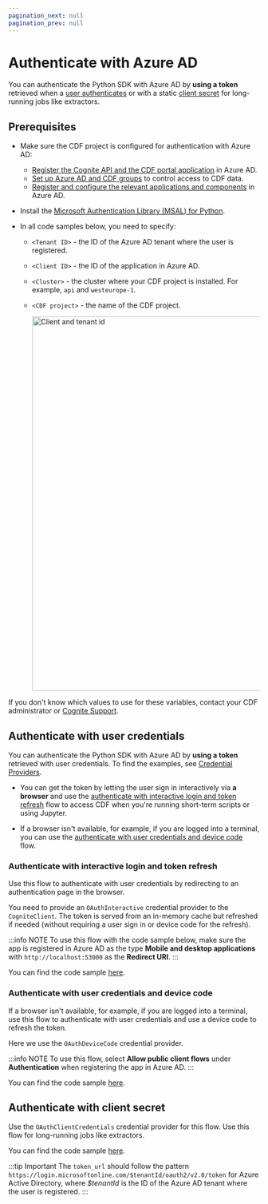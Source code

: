 ```yaml
---
pagination_next: null
pagination_prev: null
---
```


# Authenticate with Azure AD

You can authenticate the Python SDK with Azure AD by **using a token** retrieved when a [user authenticates](#authenticate-with-user-credentials) or with a static [client secret](#authenticate-with-client-secret) for long-running jobs like extractors.

## Prerequisites

- Make sure the CDF project is configured for authentication with Azure AD:

  - [Register the Cognite API and the CDF portal application](https://docs.cognite.com/cdf/access/guides/configure_cdf_azure_oidc) in Azure AD.
  - [Set up Azure AD and CDF groups](https://docs.cognite.com/cdf/access/guides/create_groups_oidc) to control access to CDF data.
  - [Register and configure the relevant applications and components](https://docs.cognite.com/cdf/access/guides/configure_apps_oidc) in Azure AD.

- Install the [Microsoft Authentication Library (MSAL) for Python](https://github.com/AzureAD/microsoft-authentication-library-for-python).

- In all code samples below, you need to specify:

  - `<Tenant ID>` - the ID of the Azure AD tenant where the user is registered.
  - `<Client ID>` - the ID of the application in Azure AD.
  - `<Cluster>` - the cluster where your CDF project is installed. For example, `api` and `westeurope-1`.
  - `<CDF project>` - the name of the CDF project.

    <img className="screenshot" src="/images/cdf/dev/guides/sdk/tenant-and-client-id.png" alt="Client and tenant id" width="750px"/>

If you don't know which values to use for these variables, contact your CDF administrator or [Cognite Support](https://cognite.zendesk.com/hc/en-us/requests/new).

## Authenticate with user credentials

You can authenticate the Python SDK with Azure AD by **using a token** retrieved with user credentials.
To find the examples, see [Credential Providers](https://cognite-sdk-python.readthedocs-hosted.com/en/latest/credential_providers.html#credential-providers).

- You can get the token by letting the user sign in interactively via **a browser** and use the [authenticate with interactive login and token refresh](#authenticate-with-interactive-login-and-token-refresh) flow to access CDF when you're running short-term scripts or using Jupyter.

- If a browser isn't available, for example, if you are logged into a terminal, you can use the [authenticate with user credentials and device code](#authenticate-with-user-credentials-and-device-code) flow.

### Authenticate with interactive login and token refresh

Use this flow to authenticate with user credentials by redirecting to an authentication page in the browser.

You need to provide an `OAuthInteractive` credential provider to the `CogniteClient`. The token is served from an in-memory cache but refreshed if needed (without requiring a user sign in or device code for the refresh).

:::info NOTE
To use this flow with the code sample below, make sure the app is registered in Azure AD as the type **Mobile and desktop applications** with `http://localhost:53000` as the **Redirect URI**.
:::

You can find the code sample [here](https://cognite-sdk-python.readthedocs-hosted.com/en/latest/credential_providers.html#cognite.client.credentials.OAuthInteractive).

### Authenticate with user credentials and device code

If a browser isn't available, for example, if you are logged into a terminal, use this flow to authenticate with user credentials and use a device code to refresh the token.

Here we use the `OAuthDeviceCode` credential provider.

:::info NOTE
To use this flow, select **Allow public client flows** under **Authentication** when registering the app in Azure AD.
:::

You can find the code sample [here](https://cognite-sdk-python.readthedocs-hosted.com/en/latest/cognite_client.html#cognite.client.credentials.OAuthDeviceCode).

## Authenticate with client secret

Use the `OAuthClientCredentials` credential provider for this flow. Use this flow for long-running jobs like extractors.

You can find the code sample [here](https://cognite-sdk-python.readthedocs-hosted.com/en/latest/credential_providers.html#cognite.client.credentials.OAuthClientCredentials).

:::tip Important
The `token_url` should follow the pattern `https://login.microsoftonline.com/$tenantId/oauth2/v2.0/token` for Azure Active Directory, where _$tenantId_ is the ID of the Azure AD tenant where the user is registered.
:::
